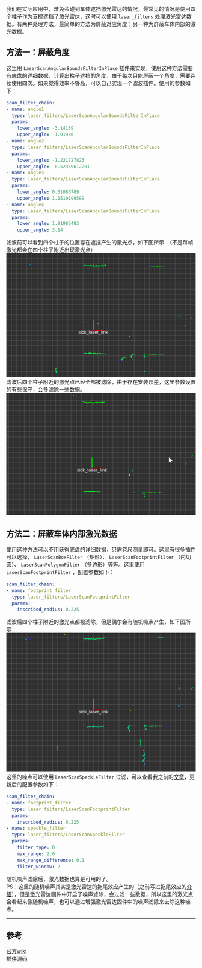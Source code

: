 我们在实际应用中，难免会碰到车体遮挡激光雷达的情况，最常见的情况是使用四个柱子作为支撑遮挡了激光雷达，这时可以使用 `laser_filters` 处理激光雷达数据。有两种处理方法，最简单的方法为屏蔽对应角度；另一种为屏蔽车体内部的激光数据。  
  
## 方法一：屏蔽角度
这里用 `LaserScanAngularBoundsFilterInPlace` 插件来实现，使用这种方法需要有底盘的详细数据，计算出柱子遮挡的角度，由于每次只能屏蔽一个角度，需要连续使用四次。如果觉得效率不够高，可以自己实现一个滤波插件。使用的参数如下：  
```yaml
scan_filter_chain:
- name: angle1
  type: laser_filters/LaserScanAngularBoundsFilterInPlace
  params:
    lower_angle: -3.14159
    upper_angle: -1.91986
- name: angle2
  type: laser_filters/LaserScanAngularBoundsFilterInPlace
  params:
    lower_angle: -1.221727823
    upper_angle: -0.52359612201
- name: angle3
  type: laser_filters/LaserScanAngularBoundsFilterInPlace
  params:
    lower_angle: 0.61086789
    upper_angle: 1.1519199599
- name: angle4
  type: laser_filters/LaserScanAngularBoundsFilterInPlace
  params:
    lower_angle: 1.91986483
    upper_angle: 3.14
```
滤波前可以看到四个柱子的位置存在遮挡产生的激光点，如下图所示：（不是每帧激光都会在四个柱子附近出现激光点）  
![](attachments/filter_angle_before.png)
滤波后四个柱子附近的激光点已经全部被滤除，由于存在安装误差，这里参数设置的有些保守，会多滤除一些数据。  
![](attachments/filter_angle_after.png)
  
## 方法二：屏蔽车体内部激光数据
使用这种方法可以不用获得底盘的详细数据，只需卷尺测量即可。这里有很多插件可以选择， `LaserScanBoxFilter` （矩形）、 `LaserScanFootprintFilter` （内切圆）、 `LaserScanPolygonFilter` （多边形）等等。这里使用 `LaserScanFootprintFilter` ，配置参数如下：  
```yaml
scan_filter_chain:
- name: footprint_filter
  type: laser_filters/LaserScanFootprintFilter
  params:
    inscribed_radius: 0.225
```
滤波后四个柱子附近的激光点都被滤除，但是偶尔会有随机噪点产生，如下图所示：  
![](attachments/filter_radius_after.png)
这里的噪点可以使用 `LaserScanSpeckleFilter` 过滤，可以查看我之前的[文章](../使用LaserScanSpeckleFilter过滤激光雷达噪点/使用LaserScanSpeckleFilter过滤激光雷达噪点.md)，更新后的配置参数如下：  
```yaml
scan_filter_chain:
- name: footprint_filter
  type: laser_filters/LaserScanFootprintFilter
  params:
    inscribed_radius: 0.225
- name: speckle_filter
  type: laser_filters/LaserScanSpeckleFilter
  params:
    filter_type: 0
    max_range: 2.0
    max_range_difference: 0.1
    filter_window: 2
```
随机噪声滤除后，激光数据也算是可用的了。  
PS：这里的随机噪声其实是激光雷达的拖尾效应产生的（之前写过拖尾效应的[介绍](../使用ScanShadowsFilter过滤激光雷达拖尾/使用ScanShadowsFilter过滤激光雷达拖尾.md)），但是激光雷达固件中开启了噪声滤除，会过滤一些数据，所以这里的激光点会看起来像随机噪声，也可以通过增强激光雷达固件中的噪声滤除来去除这种噪点。  
  
---
## 参考
[官方wiki](http://wiki.ros.org/laser_filters)  
[插件源码](https://github.com/ros-perception/laser_filters/)  
<!-- [ros_comm](https://github.com/ros/ros_comm)  
[一文搞懂XML、Json、Protobuf序列化协议](https://blog.csdn.net/Jiangtagong/article/details/119656782)  
[探索ROS中的XML](https://www.dazhuanlan.com/heraclitus/topics/1235795) -->